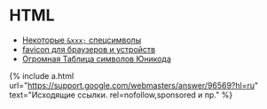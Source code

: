 # HTML

- [Некоторые `&xxx;` спецсимволы](symbols)
- [favicon для браузеров и устройств](favicon)
- [Огромная Таблица символов Юникода](http://unicode-table.com/ru/)

{% include a.html url="https://support.google.com/webmasters/answer/96569?hl=ru" text="Исходящие ссылки. rel=nofollow,sponsored и пр." %}

